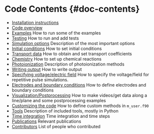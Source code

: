 # Code Contents {#doc-contents}

* [Installation instructions](documentation/installation.md)
* [Code overview](documentation/code_overview.md)
* [Examples](documentation/examples.md) How to run some of the examples
* [Testing](documentation/testing.md) How to run and add tests
* [Simulation options](documentation/simulation_options.md) Description of the most important options
* [Initial conditions](documentation/initial_conditions.md) How to set initial conditions
* [Transport data](documentation/transport_data.md) How to obtain and set transport coefficients
* [Chemistry](documentation/chemistry.md) How to set up chemical reactions
* [Photoionization](documentation/photoionization.md) Description of photoionization methods
* [Writing output](documentation/writing_output.md) How to write output
* [Specifying voltage/electric field](documentation/voltage.md) How to specify the voltage/field for repetitive pulse simulations.
* [Electrodes and boundary conditions](documentation/electrodes_bc.md) How to define electrodes and boundary conditions
* [Visualization/Postprocessing](documentation/visualization.md) How to make videos/get data along a line/plane and some postprocessing examples
* [Customizing the code](documentation/m_user.md) How to define custom methods in `m_user.f90`
* [Tools](documentation/tools.md) Description of included tools, mostly in Python
* [Time integration](documentation/time_integration.md) Time integration and time steps
* [Publications](documentation/publications.md) Relevant publications
* [Contributors](documentation/contributors.md) List of people who contributed
